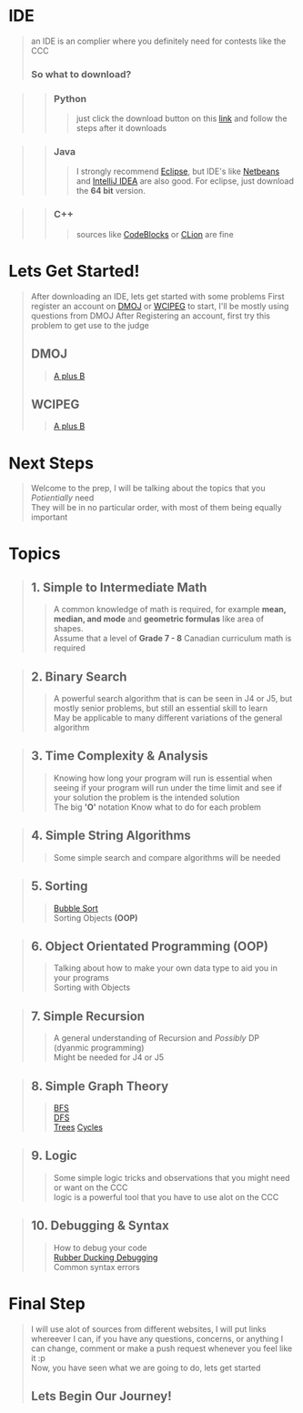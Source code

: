 # IDE
> an IDE is an complier where you definitely need for contests like the CCC
> ### So what to download?

>> ### Python
>>> just click the download button on this [link](https://www.python.org/downloads/) and follow the steps after it downloads

>> ### Java
>>> I strongly recommend [Eclipse](https://www.eclipse.org/downloads/), but IDE's like [Netbeans](https://netbeans.apache.org/download/index.html) 
and [IntelliJ IDEA](https://www.jetbrains.com/idea/) are also good. For eclipse, just download the **64 bit** version.

>> ### C++
>>> sources like [CodeBlocks](http://www.codeblocks.org/) or [CLion](https://www.jetbrains.com/clion/) are fine

# Lets Get Started!
> After downloading an IDE, lets get started with some problems
> First register an account on [DMOJ](https://dmoj.ca/) or [WCIPEG](https://wcipeg.com/main) to start, I'll be mostly using questions from DMOJ
> After Registering an account, first try this problem to get use to the judge
> ## DMOJ
>> [A plus B](https://dmoj.ca/problem/aplusb)
> ## WCIPEG
>> [A plus B](https://wcipeg.com/problem/aplusb)

# Next Steps
> Welcome to the prep, I will be talking about the topics that you _Potientially_ need   
> They will be in no particular order, with most of them being equally important

# Topics

> ## 1. Simple to Intermediate Math
>> A common knowledge of math is required, for example **mean, median, and mode** and **geometric formulas** like area of shapes.   
>> Assume that a level of **Grade 7 - 8** Canadian curriculum math is required

> ## 2. Binary Search
>> A powerful search algorithm that is can be seen in J4 or J5, but mostly senior problems, but still an essential skill to learn   
>> May be applicable to many different variations of the general algorithm

> ## 3. Time Complexity & Analysis
>> Knowing how long your program will run is essential when seeing if your program will run under the time limit and see if your solution
>> the problem is the intended solution  
>> The big **'O'** notation
>> Know what to do for each problem

> ## 4. Simple String Algorithms
>> Some simple search and compare algorithms will be needed

> ## 5. Sorting
>> [Bubble Sort](https://en.wikipedia.org/wiki/Bubble_sort)   
>> Sorting Objects **(OOP)**

> ## 6. Object Orientated Programming (OOP)
>> Talking about how to make your own data type to aid you in your programs   
>> Sorting with Objects

> ## 7. Simple Recursion
>> A general understanding of Recursion and _Possibly_ DP (dyanmic programming)   
>> Might be needed for J4 or J5

> ## 8. Simple Graph Theory
>> [BFS](https://en.wikipedia.org/wiki/Breadth-first_search)   
>> [DFS](https://en.wikipedia.org/wiki/DFS)   
>> [Trees](https://en.wikipedia.org/wiki/Tree_(graph_theory))   
>> [Cycles](https://en.wikipedia.org/wiki/Cycle_(graph_theory))

> ## 9. Logic 
>> Some simple logic tricks and observations that you might need or want on the CCC   
>> logic is a powerful tool that you have to use alot on the CCC

> ## 10. Debugging & Syntax
>> How to debug your code  
>> [Rubber Ducking Debugging](https://en.wikipedia.org/wiki/Rubber_duck_debugging)   
>> Common syntax errors

# Final Step
> I will use alot of sources from different websites, I will put links whereever I can, if you have any questions, concerns, or 
> anything I can change, comment or make a push request whenever you feel like it :p   
> Now, you have seen what we are going to do, lets get started   
> ## Lets Begin Our Journey!



